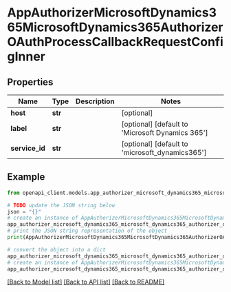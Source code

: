 # AppAuthorizerMicrosoftDynamics365MicrosoftDynamics365AuthorizerOAuthProcessCallbackRequestConfigInner


## Properties

Name | Type | Description | Notes
------------ | ------------- | ------------- | -------------
**host** | **str** |  | [optional] 
**label** | **str** |  | [optional] [default to 'Microsoft Dynamics 365']
**service_id** | **str** |  | [optional] [default to 'microsoft_dynamics365']

## Example

```python
from openapi_client.models.app_authorizer_microsoft_dynamics365_microsoft_dynamics365_authorizer_o_auth_process_callback_request_config_inner import AppAuthorizerMicrosoftDynamics365MicrosoftDynamics365AuthorizerOAuthProcessCallbackRequestConfigInner

# TODO update the JSON string below
json = "{}"
# create an instance of AppAuthorizerMicrosoftDynamics365MicrosoftDynamics365AuthorizerOAuthProcessCallbackRequestConfigInner from a JSON string
app_authorizer_microsoft_dynamics365_microsoft_dynamics365_authorizer_o_auth_process_callback_request_config_inner_instance = AppAuthorizerMicrosoftDynamics365MicrosoftDynamics365AuthorizerOAuthProcessCallbackRequestConfigInner.from_json(json)
# print the JSON string representation of the object
print(AppAuthorizerMicrosoftDynamics365MicrosoftDynamics365AuthorizerOAuthProcessCallbackRequestConfigInner.to_json())

# convert the object into a dict
app_authorizer_microsoft_dynamics365_microsoft_dynamics365_authorizer_o_auth_process_callback_request_config_inner_dict = app_authorizer_microsoft_dynamics365_microsoft_dynamics365_authorizer_o_auth_process_callback_request_config_inner_instance.to_dict()
# create an instance of AppAuthorizerMicrosoftDynamics365MicrosoftDynamics365AuthorizerOAuthProcessCallbackRequestConfigInner from a dict
app_authorizer_microsoft_dynamics365_microsoft_dynamics365_authorizer_o_auth_process_callback_request_config_inner_from_dict = AppAuthorizerMicrosoftDynamics365MicrosoftDynamics365AuthorizerOAuthProcessCallbackRequestConfigInner.from_dict(app_authorizer_microsoft_dynamics365_microsoft_dynamics365_authorizer_o_auth_process_callback_request_config_inner_dict)
```
[[Back to Model list]](../README.md#documentation-for-models) [[Back to API list]](../README.md#documentation-for-api-endpoints) [[Back to README]](../README.md)



